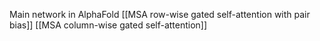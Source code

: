 Main network in AlphaFold
[[MSA row-wise gated self-attention with pair bias]]
[[MSA column-wise gated self-attention]]
